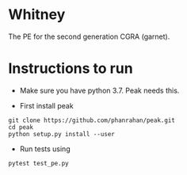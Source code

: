 # Whitney
The PE for the second generation CGRA (garnet).

# Instructions to run
* Make sure you have python 3.7. Peak needs this.

* First install peak
```
git clone https://github.com/phanrahan/peak.git
cd peak
python setup.py install --user
```

* Run tests using
```
pytest test_pe.py
```

